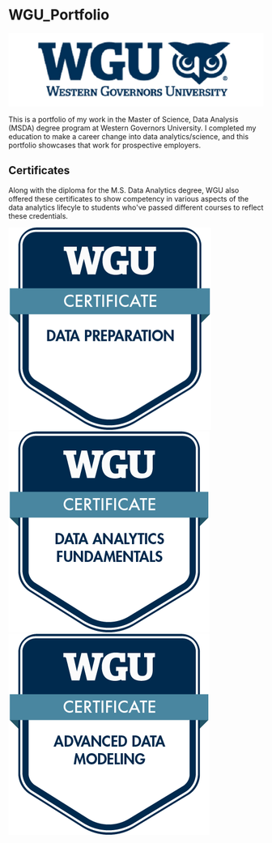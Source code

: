 # WGU_Portfolio
![WGU Logo](images/wguheader.png)

This is a portfolio of my work in the Master of Science, Data Analysis (MSDA) degree program at Western Governors University. I completed my education to make a career change into data analytics/science, and this portfolio showcases that work for prospective employers.

## Certificates
Along with the diploma for the M.S. Data Analytics degree, WGU also offered these certificates to show competency in various aspects of the data analytics lifecyle to students who've passed different courses to reflect these credentials.

![WGU Logo](images/WGU_Certificate_Data_Preparation.png) 
![WGU Logo](images/WGU_Certificate_Data_Analytics_Fundamentals.png) 
![WGU Logo](images/WGU_Certificate_Advanced_Data_Modeling.png)
